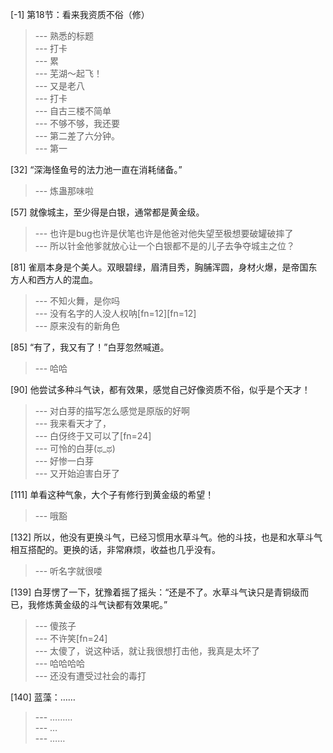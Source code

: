 
[-1] 第18节：看来我资质不俗（修）
>--- 熟悉的标题<br>
>--- 打卡<br>
>--- 累<br>
>--- 芜湖～起飞！<br>
>--- 又是老八<br>
>--- 打卡<br>
>--- 自古三楼不简单<br>
>--- 不够不够，我还要<br>
>--- 第二差了六分钟。<br>
>--- 第一<br>

[32] “深海怪鱼号的法力池一直在消耗储备。”
>--- 炼蛊那味啦<br>

[57] 就像城主，至少得是白银，通常都是黄金级。
>--- 也许是bug也许是伏笔也许是他爸对他失望至极想要破罐破摔了<br>
>--- 所以针金他爹就放心让一个白银都不是的儿子去争夺城主之位？<br>

[81] 雀扇本身是个美人。双眼碧绿，眉清目秀，胸脯浑圆，身材火爆，是帝国东方人和西方人的混血。
>--- 不知火舞，是你吗<br>
>--- 没有名字的人没人权呐[fn=12][fn=12]<br>
>--- 原来没有的新角色<br>

[85] “有了，我又有了！”白芽忽然喊道。
>--- 哈哈<br>

[90] 他尝试多种斗气诀，都有效果，感觉自己好像资质不俗，似乎是个天才！
>--- 对白芽的描写怎么感觉是原版的好啊<br>
>--- 我来看天才了，<br>
>--- 白伢终于又可以了[fn=24]<br>
>--- 可怜的白芽(ಥ_ಥ)<br>
>--- 好惨一白芽<br>
>--- 又开始迫害白牙了<br>

[111] 单看这种气象，大个子有修行到黄金级的希望！
>--- 哦豁<br>

[132] 所以，他没有更换斗气，已经习惯用水草斗气。他的斗技，也是和水草斗气相互搭配的。更换的话，非常麻烦，收益也几乎没有。
>--- 听名字就很喽<br>

[139] 白芽愣了一下，犹豫着摇了摇头：“还是不了。水草斗气诀只是青铜级而已，我修炼黄金级的斗气诀都有效果呢。”
>--- 傻孩子<br>
>--- 不许笑[fn=24]<br>
>--- 太傻了，说这种话，就让我很想打击他，我真是太坏了<br>
>--- 哈哈哈哈<br>
>--- 还没有遭受过社会的毒打<br>

[140] 蓝藻：……
>--- ………<br>
>--- …<br>
>--- ……<br>
